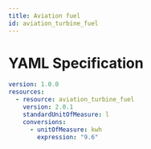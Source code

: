```yaml
---
title: Aviation fuel
id: aviation_turbine_fuel
---
```




# YAML Specification

```yaml
version: 1.0.0
resources:
  - resource: aviation_turbine_fuel
    version: 2.0.1
    standardUnitOfMeasure: l
    conversions:
      - unitOfMeasure: kwh
        expression: "9.6"
```



